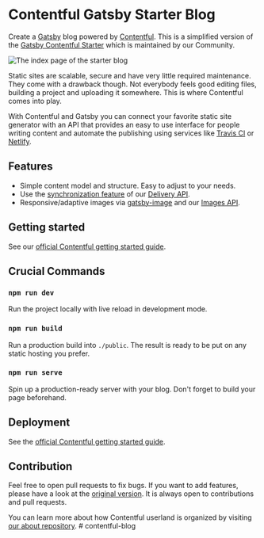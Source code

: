 # Contentful Gatsby Starter Blog

Create a [Gatsby](http://gatsbyjs.com/) blog powered by [Contentful](https://www.contentful.com). This is a simplified version of the [Gatsby Contentful Starter](https://github.com/contentful-userland/gatsby-contentful-starter) which is maintained by our Community.

![The index page of the starter blog](https://rawgit.com/contentful-userland/gatsby-contentful-starter/master/screenshot.jpg "The index page of the starter blog")

Static sites are scalable, secure and have very little required maintenance. They come with a drawback though. Not everybody feels good editing files, building a project and uploading it somewhere. This is where Contentful comes into play.

With Contentful and Gatsby you can connect your favorite static site generator with an API that provides an easy to use interface for people writing content and automate the publishing using services like [Travis CI](https://travis-ci.org/) or [Netlify](https://www.netlify.com/).

## Features

* Simple content model and structure. Easy to adjust to your needs.
* Use the [synchronization feature](https://www.contentful.com/developers/docs/references/content-delivery-api/#/reference/synchronization) of our [Delivery API](https://www.contentful.com/developers/docs/references/content-delivery-api/).
* Responsive/adaptive images via [gatsby-image](https://www.gatsbyjs.org/packages/gatsby-image/) and our [Images API](https://www.contentful.com/developers/docs/references/content-delivery-api/#/reference/synchronization/initial-synchronization-of-entries-of-a-specific-content-type).

## Getting started

See our [official Contentful getting started guide](https://www.contentful.com/developers/docs/tutorials/general/get-started/).

## Crucial Commands

### `npm run dev`

Run the project locally with live reload in development mode.

### `npm run build`

Run a production build into `./public`. The result is ready to be put on any static hosting you prefer.

### `npm run serve`

Spin up a production-ready server with your blog. Don't forget to build your page beforehand.

## Deployment

See the [official Contentful getting started guide](https://www.contentful.com/developers/docs/tutorials/general/get-started/).

## Contribution

Feel free to open pull requests to fix bugs. If you want to add features, please have a look at the [original version](https://github.com/contentful-userland/gatsby-contentful-starter). It is always open to contributions and pull requests.

You can learn more about how Contentful userland is organized by visiting [our about repository](https://github.com/contentful-userland/about).
#   c o n t e n t f u l - b l o g  
 